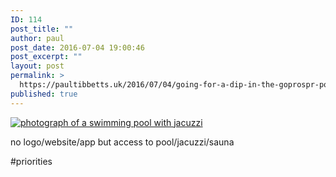 ```yaml
---
ID: 114
post_title: ""
author: paul
post_date: 2016-07-04 19:00:46
post_excerpt: ""
layout: post
permalink: >
  https://paultibbetts.uk/2016/07/04/going-for-a-dip-in-the-goprospr-pool/
published: true
---
```

<a href="https://paultibbetts.uk/app/uploads/2016/07/CmipV0_XgAQ3TyZ.jpg-large.jpeg"><img class="alignnone size-large wp-image-115" src="https://paultibbetts.uk/app/uploads/2016/07/CmipV0_XgAQ3TyZ.jpg-large-1024x1024.jpeg" alt="photograph of a swimming pool with jacuzzi" /></a>

<p>no logo/website/app but access to pool/jacuzzi/sauna</p>

<p>#priorities</p>